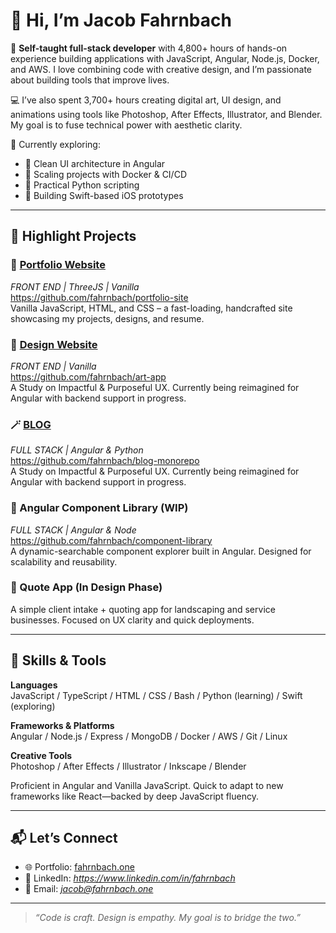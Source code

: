 # 👋 Hi, I’m Jacob Fahrnbach

🎯 **Self-taught full-stack developer** with 4,800+ hours of hands-on experience building applications with JavaScript, Angular, Node.js, Docker, and AWS. I love combining code with creative design, and I’m passionate about building tools that improve lives.

💻 I’ve also spent 3,700+ hours creating digital art, UI design, and animations using tools like Photoshop, After Effects, Illustrator, and Blender. My goal is to fuse technical power with aesthetic clarity.

🌱 Currently exploring:
- 🧠 Clean UI architecture in Angular
- 🧰 Scaling projects with Docker & CI/CD
- 🐍 Practical Python scripting
- 📱 Building Swift-based iOS prototypes

---

## 🚀 Highlight Projects

### 🔗 [Portfolio Website](https://fahrnbach.one)
*FRONT END | ThreeJS | Vanilla*
<br/>
https://github.com/fahrnbach/portfolio-site
<br/>
Vanilla JavaScript, HTML, and CSS – a fast-loading, handcrafted site showcasing my projects, designs, and resume.

### 🎨 [Design Website](https://art.fahrnbach.one)
*FRONT END | Vanilla*
<br/>
https://github.com/fahrnbach/art-app
<br/>
A Study on Impactful & Purposeful UX. Currently being reimagined for Angular with backend support in progress.

### 🪄 [BLOG](https://blog.fahrnbach.one)
*FULL STACK | Angular & Python*
<br/>
https://github.com/fahrnbach/blog-monorepo
<br/>
A Study on Impactful & Purposeful UX. Currently being reimagined for Angular with backend support in progress.

### 🧩 Angular Component Library (WIP)
*FULL STACK | Angular & Node*
<br/>
https://github.com/fahrnbach/component-library
<br/>
A dynamic-searchable component explorer built in Angular. Designed for scalability and reusability.

### 🧾 Quote App (In Design Phase)
A simple client intake + quoting app for landscaping and service businesses. Focused on UX clarity and quick deployments.

---

## 🧠 Skills & Tools

**Languages**  
JavaScript / TypeScript / HTML / CSS / Bash / Python (learning) / Swift (exploring)

**Frameworks & Platforms**  
Angular / Node.js / Express / MongoDB / Docker / AWS / Git / Linux

**Creative Tools**  
Photoshop / After Effects / Illustrator / Inkscape / Blender

Proficient in Angular and Vanilla JavaScript. Quick to adapt to new frameworks like React—backed by deep JavaScript fluency.

---

## 📬 Let’s Connect

- 🌐 Portfolio: [fahrnbach.one](https://fahrnbach.one)
- 💼 LinkedIn: *https://www.linkedin.com/in/fahrnbach*
- 📧 Email: *jacob@fahrnbach.one*

---

> *“Code is craft. Design is empathy. My goal is to bridge the two.”*
